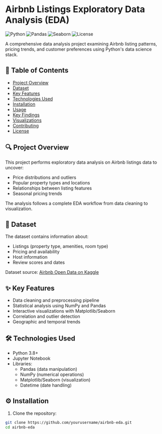 # Airbnb Listings Exploratory Data Analysis (EDA)

![Python](https://img.shields.io/badge/Python-3.8%2B-blue)
![Pandas](https://img.shields.io/badge/Pandas-1.3.0%2B-orange)
![Seaborn](https://img.shields.io/badge/Seaborn-0.11.0%2B-lightblue)
![License](https://img.shields.io/badge/License-MIT-green)

A comprehensive data analysis project examining Airbnb listing patterns, pricing trends, and customer preferences using Python's data science stack.

## 📌 Table of Contents
- [Project Overview](#-project-overview)
- [Dataset](#-dataset)
- [Key Features](#-key-features)
- [Technologies Used](#-technologies-used)
- [Installation](#-installation)
- [Usage](#-usage)
- [Key Findings](#-key-findings)
- [Visualizations](#-visualizations)
- [Contributing](#-contributing)
- [License](#-license)

## 🔍 Project Overview
This project performs exploratory data analysis on Airbnb listings data to uncover:
- Price distributions and outliers
- Popular property types and locations
- Relationships between listing features
- Seasonal pricing trends

The analysis follows a complete EDA workflow from data cleaning to visualization.

## 📂 Dataset
The dataset contains information about:
- Listings (property type, amenities, room type)
- Pricing and availability
- Host information
- Review scores and dates

Dataset source: [Airbnb Open Data on Kaggle](https://www.kaggle.com/datasets/airbnb-listings)

## ✨ Key Features
- Data cleaning and preprocessing pipeline
- Statistical analysis using NumPy and Pandas
- Interactive visualizations with Matplotlib/Seaborn
- Correlation and outlier detection
- Geographic and temporal trends

## 🛠️ Technologies Used
- Python 3.8+
- Jupyter Notebook
- Libraries:
  - Pandas (data manipulation)
  - NumPy (numerical operations)
  - Matplotlib/Seaborn (visualization)
  - Datetime (date handling)

## ⚙️ Installation
1. Clone the repository:
```bash
git clone https://github.com/yourusername/airbnb-eda.git
cd airbnb-eda
